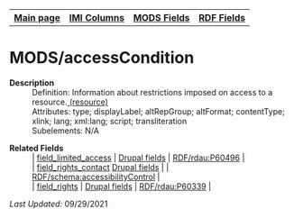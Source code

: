 <!DOCTYPE html>
<html>

<body>
<table style="width:100%">
  <tr>
    <th><a href="index.md">Main page</a></th>
	<th><a href="IMI.md">IMI Columns</a></th>
    <th><a href="MODS.md">MODS Fields</a></th>
    <th><a href="RDF.md">RDF Fields</a></th>
  </tr>
</table>


<h1>MODS/accessCondition</h1>
<dl>
  <dt><b>Description</b></dt>
  <dd>Definition: Information about restrictions imposed on access to a resource.<a href="https://www.loc.gov/standards/mods/userguide/accesscondition.html"> (resource) </a></dd>
  <dd>Attributes:  type; displayLabel; altRepGroup; altFormat; contentType; xlink; lang; xml:lang; script; transliteration</dd>
  <dd>Subelements:  N/A</dd>
</dl>
<dl>
	<dt><b>Related Fields</b></dt>
			<dd> 
				| <a href="field_limited_access.md">field_limited_access</a> | 
				<a href="DrupalFields.md">Drupal fields</a> | 
				<a href="rdf.rdau.p60496.md">RDF/rdau:P60496</a> | 
			</dd>
			<dd> 
				| <a href="field_rights_contact.md">field_rights_contact</a>
				<a href="DrupalFields.md">Drupal fields</a> | 
				| <a href="rdf.schema.accessibilityControl.md">RDF/schema:accessibilityControl</a> | 
			</dd>
			<dd> 
				| <a href="field_rights.md">field_rights</a> | 
				<a href="DrupalFields.md">Drupal fields</a> | 
				<a href="rdf.rdau.P60339.md">RDF/rdau:P60339</a> | 
			</dd>
</dl>
<p><i>Last Updated: </i>09/29/2021</p>
</body>
</html>